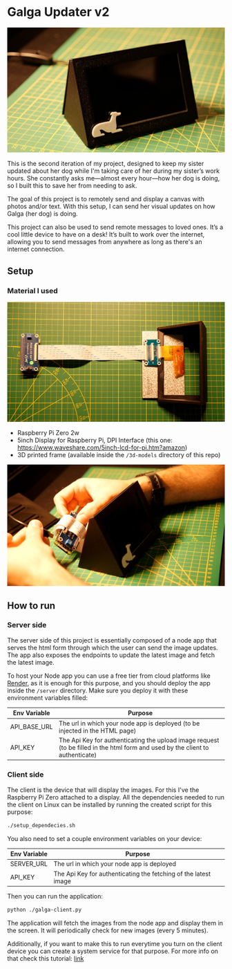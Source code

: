 # Galga Updater v2

<p align="center">
  <img src="https://github.com/leandrocotsa/galga-updater-v2/blob/main/imgs/the-frame.jpg?raw=true" width="700" />
</p>

This is the second iteration of my project, designed to keep my sister updated about her dog while I'm taking care of her during my sister’s work hours. She constantly asks me—almost every hour—how her dog is doing, so I built this to save her from needing to ask.

The goal of this project is to remotely send and display a canvas with photos and/or text. With this setup, I can send her visual updates on how Galga (her dog) is doing.

This project can also be used to send remote messages to loved ones. It’s a cool little device to have on a desk! It’s built to work over the internet, allowing you to send messages from anywhere as long as there's an internet connection.

## Setup

### Material I used


<p align="center">
  <img src="https://github.com/leandrocotsa/galga-updater-v2/blob/main/imgs/components.jpg?raw=true" width="700" />
</p>

- Raspberry Pi Zero 2w
- 5inch Display for Raspberry Pi, DPI Interface (this one: https://www.waveshare.com/5inch-lcd-for-pi.htm?amazon)
- 3D printed frame (available inside the `/3d-models` directory of this repo)

<p align="center">
  <img src="https://github.com/leandrocotsa/galga-updater-v2/blob/main/imgs/wiring.jpg?raw=true" width="700" />
</p>

## How to run
### Server side
The server side of this project is essentially composed of a node app that serves the html form through which the user can send the image updates. The app also exposes the endpoints to update the latest image and fetch the latest image. 

To host your Node app you can use a free tier from cloud platforms like [Render](https://render.com/), as it is enough for this purpose, and you should deploy the app inside the `/server` directory.
Make sure you deploy it with these environment variables filled:

| Env Variable | Purpose |
| ------ | ------ |
| API_BASE_URL | The url in which your node app is deployed (to be injected in the HTML page) |
| API_KEY | The Api Key for authenticating the upload image request (to be filled in the html form and used by the client to authenticate) |

### Client side
The client is the device that will display the images. For this I've the Raspberry Pi Zero attached to a display. All the dependencies needed to run the client on Linux can be installed by running the created script for this purpose:

```sh
./setup_dependecies.sh
```
You also need to set a couple environment variables on your device:

| Env Variable | Purpose |
| ------ | ------ |
| SERVER_URL | The url in which your node app is deployed |
| API_KEY | The Api Key for authenticating the fetching of the latest image |

Then you can run the application:
```sh
python ./galga-client.py
```

The application will fetch the images from the node app and display them in the screen. It will periodically check for new images (every 5 minutes).

Additionally, if you want to make this to run everytime you turn on the client device you can create a system service for that purpose. For more info on that check this tutorial: [link](https://hackernoon.com/how-to-run-scripts-on-boot-in-linux-using-systemd)

   [PlDb]: <https://github.com/joemccann/dillinger/tree/master/plugins/dropbox/README.md>
   [PlGh]: <https://github.com/joemccann/dillinger/tree/master/plugins/github/README.md>
   [PlGd]: <https://github.com/joemccann/dillinger/tree/master/plugins/googledrive/README.md>
   [PlOd]: <https://github.com/joemccann/dillinger/tree/master/plugins/onedrive/README.md>
   [PlMe]: <https://github.com/joemccann/dillinger/tree/master/plugins/medium/README.md>
   [PlGa]: <https://github.com/RahulHP/dillinger/blob/master/plugins/googleanalytics/README.md>
